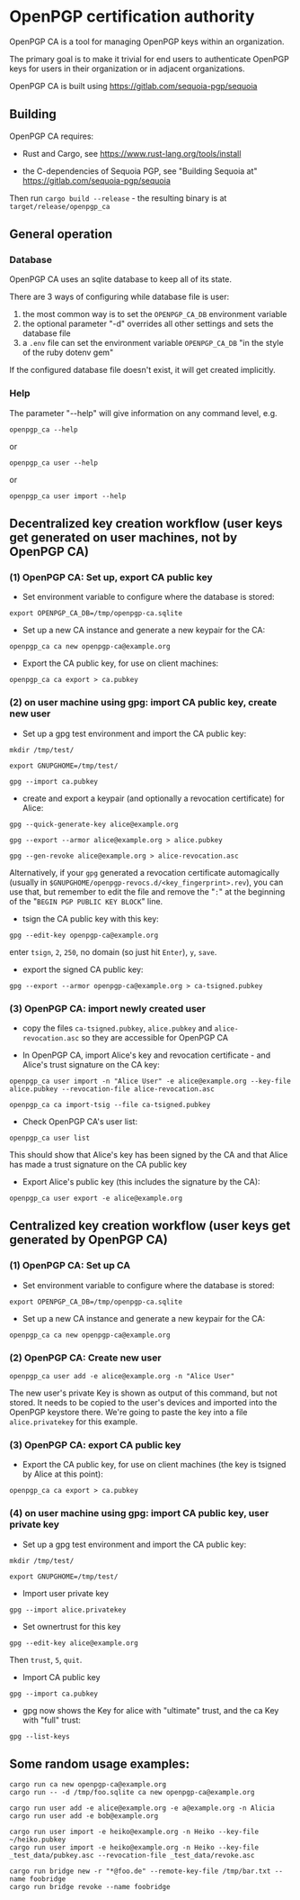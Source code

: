 # OpenPGP certification authority

OpenPGP CA is a tool for managing OpenPGP keys within an organization.

The primary goal is to make it trivial for end users to authenticate
OpenPGP keys for users in their organization or in adjacent organizations.

OpenPGP CA is built using https://gitlab.com/sequoia-pgp/sequoia


## Building

OpenPGP CA requires:

- Rust and Cargo, see https://www.rust-lang.org/tools/install

- the C-dependencies of Sequoia PGP, see "Building Sequoia at" https://gitlab.com/sequoia-pgp/sequoia

Then run `cargo build --release` - the resulting binary is at `target/release/openpgp_ca`  


## General operation

### Database

OpenPGP CA uses an sqlite database to keep all of its state.

There are 3 ways of configuring while database file is user:

1.  the most common way is to set the `OPENPGP_CA_DB` environment variable
2.  the optional parameter "-d" overrides all other settings and sets the database file
3.  a `.env` file can set the environment variable `OPENPGP_CA_DB` "in the style of the ruby dotenv gem"

If the configured database file doesn't exist, it will get created implicitly.


### Help

The parameter "--help" will give information on any command level, e.g.

`openpgp_ca --help`

or 

`openpgp_ca user --help`

or

`openpgp_ca user import --help`


## Decentralized key creation workflow (user keys get generated on user machines, not by OpenPGP CA)

### (1) OpenPGP CA: Set up, export CA public key

*  Set environment variable to configure where the database is stored:
 
`export OPENPGP_CA_DB=/tmp/openpgp-ca.sqlite`

*  Set up a new CA instance and generate a new keypair for the CA:

`openpgp_ca ca new openpgp-ca@example.org` 

*  Export the CA public key, for use on client machines:

`openpgp_ca ca export > ca.pubkey` 

### (2) on user machine using gpg: import CA public key, create new user

*  Set up a gpg test environment and import the CA public key:

`mkdir /tmp/test/`

`export GNUPGHOME=/tmp/test/`

`gpg --import ca.pubkey`

*  create and export a keypair (and optionally a revocation certificate) for
 Alice:

`gpg --quick-generate-key alice@example.org`

`gpg --export --armor alice@example.org > alice.pubkey`

`gpg --gen-revoke alice@example.org > alice-revocation.asc`

Alternatively, if your `gpg` generated a revocation certificate automagically (usually in `$GNUPGHOME/openpgp-revocs.d/<key_fingerprint>.rev`), you can use that, but remember to edit the file and remove the "`:`" at the beginning of the "`BEGIN PGP PUBLIC KEY BLOCK`" line.

*  tsign the CA public key with this key:

`gpg --edit-key openpgp-ca@example.org`

enter `tsign`, `2`, `250`, no domain (so just hit `Enter`), `y`, `save`.

*  export the signed CA public key:

`gpg --export --armor openpgp-ca@example.org > ca-tsigned.pubkey`

### (3) OpenPGP CA: import newly created user

*  copy the files `ca-tsigned.pubkey`, `alice.pubkey` and
 `alice-revocation.asc` so they are accessible for OpenPGP CA 

*  In OpenPGP CA, import Alice's key and revocation certificate - and Alice's
 trust signature on the CA key:

`openpgp_ca user import -n "Alice User" -e alice@example.org --key-file alice.pubkey --revocation-file alice-revocation.asc`

`openpgp_ca ca import-tsig --file ca-tsigned.pubkey`

*  Check OpenPGP CA's user list:

`openpgp_ca user list`

This should show that Alice's key has been signed by the CA and that Alice
 has made a trust signature on the CA public key  

*  Export Alice's public key (this includes the signature by the CA):

`openpgp_ca user export -e alice@example.org`


## Centralized key creation workflow (user keys get generated by OpenPGP CA)

### (1) OpenPGP CA: Set up CA

*  Set environment variable to configure where the database is stored:
 
`export OPENPGP_CA_DB=/tmp/openpgp-ca.sqlite`

*  Set up a new CA instance and generate a new keypair for the CA:

`openpgp_ca ca new openpgp-ca@example.org` 

### (2) OpenPGP CA: Create new user

`openpgp_ca user add -e alice@example.org -n "Alice User"`

The new user's private Key is shown as output of this command, but not
stored. It needs to be copied to the user's devices and imported into the
OpenPGP keystore there. We're going to paste the key into a file
`alice.privatekey` for this example.

### (3) OpenPGP CA: export CA public key

*  Export the CA public key, for use on client machines (the key is tsigned
 by Alice at this point):

`openpgp_ca ca export > ca.pubkey` 

### (4) on user machine using gpg: import CA public key, user private key

*  Set up a gpg test environment and import the CA public key:

`mkdir /tmp/test/`

`export GNUPGHOME=/tmp/test/`

* Import user private key

`gpg --import alice.privatekey`

* Set ownertrust for this key

`gpg --edit-key alice@example.org`

Then `trust`, `5`, `quit`.

* Import CA public key

`gpg --import ca.pubkey`

* gpg now shows the Key for alice with "ultimate" trust, and the ca Key
 with "full" trust:
 
`gpg --list-keys` 

## Some random usage examples:

```
cargo run ca new openpgp-ca@example.org
cargo run -- -d /tmp/foo.sqlite ca new openpgp-ca@example.org

cargo run user add -e alice@example.org -e a@example.org -n Alicia
cargo run user add -e bob@example.org

cargo run user import -e heiko@example.org -n Heiko --key-file ~/heiko.pubkey
cargo run user import -e heiko@example.org -n Heiko --key-file _test_data/pubkey.asc --revocation-file _test_data/revoke.asc

cargo run bridge new -r "*@foo.de" --remote-key-file /tmp/bar.txt --name foobridge
cargo run bridge revoke --name foobridge
```
